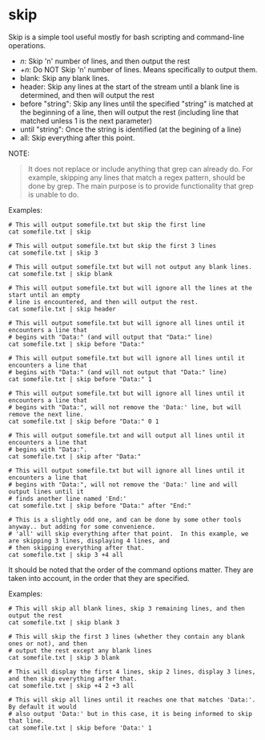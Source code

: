 # skip

Skip is a simple tool useful mostly for bash scripting and command-line operations.

* _n_: Skip 'n' number of lines, and then output the rest
* _+n_: Do NOT Skip 'n' number of lines.  Means specifically to output them.
* blank: Skip any blank lines.
* header: Skip any lines at the start of the stream until a blank line is determined, and then will output the rest
* before "string": Skip any lines until the specified "string" is matched at the beginning of a line, then will output the rest (including line that matched unless 1 is the next parameter)
* until "string": Once the string is identified (at the begining of a line)
* all: Skip everything after this point.


NOTE: 
 > It does not replace or include anything that grep can already do.  For example, skipping any lines that match a regex pattern, should be done by grep.  The main purpose is to provide functionality that grep is unable to do.
 

Examples:

```
# This will output somefile.txt but skip the first line
cat somefile.txt | skip

# This will output somefile.txt but skip the first 3 lines
cat somefile.txt | skip 3

# This will output somefile.txt but will not output any blank lines.
cat somefile.txt | skip blank

# This will output somefile.txt but will ignore all the lines at the start until an empty
# line is encountered, and then will output the rest.
cat somefile.txt | skip header

# This will output somefile.txt but will ignore all lines until it encounters a line that
# begins with "Data:" (and will output that "Data:" line)
cat somefile.txt | skip before "Data:"

# This will output somefile.txt but will ignore all lines until it encounters a line that
# begins with "Data:" (and will not output that "Data:" line)
cat somefile.txt | skip before "Data:" 1

# This will output somefile.txt but will ignore all lines until it encounters a line that
# begins with "Data:", will not remove the 'Data:' line, but will remove the next line.
cat somefile.txt | skip before "Data:" 0 1

# This will output somefile.txt and will output all lines until it encounters a line that
# begins with "Data:".
cat somefile.txt | skip after "Data:"

# This will output somefile.txt but will ignore all lines until it encounters a line that
# begins with "Data:", will not remove the 'Data:' line and will output lines until it
# finds another line named 'End:'
cat somefile.txt | skip before "Data:" after "End:"

# This is a slightly odd one, and can be done by some other tools anyway.. but adding for some convenience.
# 'all' will skip everything after that point.  In this example, we are skipping 3 lines, displaying 4 lines, and
# then skipping everything after that.
cat somefile.txt | skip 3 +4 all
```

It should be noted that the order of the command options matter.  They are taken into account, in the order that they are specified.

Examples:
```
# This will skip all blank lines, skip 3 remaining lines, and then output the rest
cat somefile.txt | skip blank 3

# This will skip the first 3 lines (whether they contain any blank ones or not), and then
# output the rest except any blank lines
cat somefile.txt | skip 3 blank

# This will display the first 4 lines, skip 2 lines, display 3 lines, and then skip everything after that.
cat somefile.txt | skip +4 2 +3 all

# This will skip all lines until it reaches one that matches 'Data:'.  By default it would
# also output 'Data:' but in this case, it is being informed to skip that line.
cat somefile.txt | skip before 'Data:' 1
```
